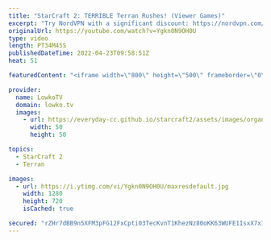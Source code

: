 ```yaml
---
title: "StarCraft 2: TERRIBLE Terran Rushes! (Viewer Games)"
excerpt: "Try NordVPN with a significant discount: https://nordvpn.com/lowkotv In this video I cast two viewer submitted games in StarCraft 2. If you have an awesome game that you would like me to cast, you can submit it to replays@lowko.tv.  00:00 Thanks to NordVPN 00:54 Silver League Terran vs Protoss 15:10"
originalUrl: https://youtube.com/watch?v=Ygkn0N9OH0U
type: video
length: PT34M45S
publishedDateTime: 2022-04-23T09:58:51Z
heat: 51

featuredContent: "<iframe width=\"800\" height=\"500\" frameborder=\"0\" src=\"https://www.youtube.com/embed/Ygkn0N9OH0U\" allow=\"accelerometer; autoplay; encrypted-media; gyroscope; picture-in-picture\" allowfullscreen></iframe>"

provider:
  name: LowkoTV
  domain: lowko.tv
  images:
    - url: https://everyday-cc.github.io/starcraft2/assets/images/organizations/lowko.tv-50x50.jpg
      width: 50
      height: 50

topics:
  - StarCraft 2
  - Terran

images:
  - url: https://i.ytimg.com/vi/Ygkn0N9OH0U/maxresdefault.jpg
    width: 1280
    height: 720
    isCached: true

secured: "rZHr7dBB9n5XFM3pFG12FxCpti03TecKvnT1KhezNz80oKK63WUFE1IsxX7xID8wC54ul+1eUQMlw18sFKN49atNVRHHLnzMjVLgCvO2yxPGJX3BdjZLNv50L0HEdGNYUFEk0OhjqyzrpIhg2tLCt/QtIQnda1/ldl0234JKqaCv03lb8jCk2W7Hpy21C3JfHUcFdX4+h/s24UTrd/DmG0RDR+pF6m17tXs7m+B2MZa863OsPB48bSBu0WcROyjTc0SLJEJsYcblxokEyKHu3Bm8KDXB2FDnpwldhLMTOWhjCWkhO7pJL6WHxGofxi0JcaqPCii91BS8mTrErSDwc79hTubWFQdZidphLMRRm5nKDkD20W+b3B/uwm6AjbWi2vDuv/kRp59HJqnbkQjkQ/RYT8Q21hMhnLIRo+MkLUk=;BE/tHViRHbaHcRjOFp3SIg=="
---
```


